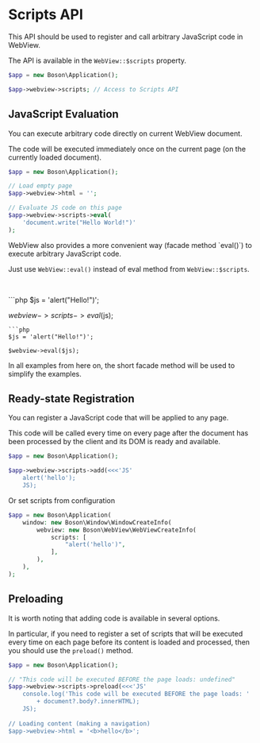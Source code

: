 # Scripts API

This API should be used to register and call arbitrary 
JavaScript code in WebView.

The API is available in the `WebView::$scripts` property.

```php
$app = new Boson\Application();

$app->webview->scripts; // Access to Scripts API
```


## JavaScript Evaluation

You can execute arbitrary code directly on current WebView document.

The code will be executed immediately once on the current page (on the
currently loaded document).

```php
$app = new Boson\Application();

// Load empty page
$app->webview->html = '';

// Evaluate JS code on this page
$app->webview->scripts->eval(
    'document.write("Hello World!")'
);
```

<note>
WebView also provides a more convenient way (facade method `eval()`) 
to execute arbitrary JavaScript code.

Just use `WebView::eval()` instead of eval method
from `WebView::$scripts`.

<p>&nbsp;</p>

<compare>
```php
$js = 'alert("Hello!")';

$webview->scripts->eval($js);
```
```php
$js = 'alert("Hello!")';

$webview->eval($js);
```
</compare>

In all examples from here on, the short facade method will 
be used to simplify the examples.

</note>


## Ready-state Registration 

You can register a JavaScript code that will be applied to any page.

<note>
This code will be called every time on every page after the document has been
processed by the client and its DOM is ready and available.
</note>

```php
$app = new Boson\Application();

$app->webview->scripts->add(<<<'JS'
    alert('hello');
    JS);
```

Or set scripts from configuration

```php
$app = new Boson\Application(
    window: new Boson\Window\WindowCreateInfo(
        webview: new Boson\WebView\WebViewCreateInfo(
            scripts: [
                "alert('hello')",
            ],
        ),
    ),
);
```

## Preloading

It is worth noting that adding code is available in several options.

In particular, if you need to register a set of scripts that will be executed 
every time on each page before its content is loaded and processed, then you 
should use the `preload()` method.

```php
$app = new Boson\Application();

// "This code will be executed BEFORE the page loads: undefined"
$app->webview->scripts->preload(<<<'JS'
    console.log('This code will be executed BEFORE the page loads: ' 
        + document?.body?.innerHTML);
    JS);
    
// Loading content (making a navigation)
$app->webview->html = '<b>hello</b>';
```